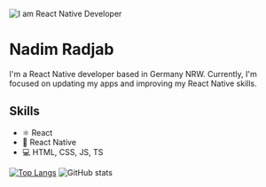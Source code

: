 ![I am React Native Developer](https://crowdbotics.ghost.io/content/images/2020/08/React-Native-Featured-Image.png)
# Nadim Radjab

I'm a React Native developer based in Germany NRW. Currently, I'm focused on updating my apps and improving my React Native skills.

## Skills
* <g-emoji class="g-emoji" alias="atom_symbol" fallback-src="https://github.githubassets.com/images/icons/emoji/unicode/269b.png">⚛</g-emoji> React 
* :iphone: React Native
* :computer: HTML, CSS, JS, TS

[![Top Langs](https://github-readme-stats.vercel.app/api/top-langs/?username=NadimRadjab)](https://github.com/anuraghazra/github-readme-stats)         ![GitHub stats](https://github-readme-stats.vercel.app/api?username=NadimRadjab&show_icons=true&count_private=true)   


